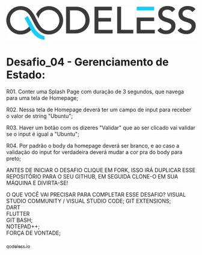 ![logo](https://github.com/gitqodeless/gitqodeless/blob/main/logo1.png?raw=true)

# Desafio_04 -  Gerenciamento de Estado:

R01. Conter uma Splash Page com duração de 3 segundos, que navega para uma tela de Homepage;

R02. Nessa tela de Homepage deverá ter um campo de input para receber o valor de string "Ubuntu";

R03. Haver um botão com os dizeres "Validar" que ao ser clicado vai validar se o input é igual a "Ubuntu";

R04. Por padrão o body da homepage deverá ser branco, e ao caso a validação do input for verdadeira deverá mudar a cor pra do body para preto;


ANTES DE INICIAR O DESAFIO CLIQUE EM FORK, ISSO IRÁ DUPLICAR ESSE REPOSITÓRIO PARA O SEU GITHUB, EM SEGUIDA CLONE-O EM SUA MÁQUINA E DIVIRTA-SE!

O QUE VOCÊ VAI PRECISAR PARA COMPLETAR ESSE DESAFIO?
VISUAL STUDIO COMMUNITY / VISUAL STUDIO CODE; GIT EXTENSIONS; \
DART \
FLUTTER \
GIT BASH; \
NOTEPAD++; \
FORÇA DE VONTADE;

[<sub>qodeless.io<sub>](https://qodeless.io)
